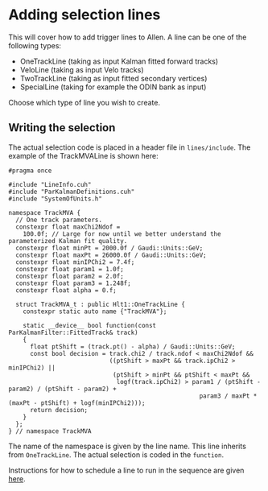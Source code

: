 Adding selection lines
======================

This will cover how to add trigger lines to Allen. A line can be one of the following types:

* OneTrackLine (taking as input Kalman fitted forward tracks)
* VeloLine (taking as input Velo tracks)
* TwoTrackLine (taking as input fitted secondary vertices)
* SpecialLine (taking for example the ODIN bank as input)

Choose which type of line you wish to create.


Writing the selection
---------------------

The actual selection code is placed in a header file in `lines/include`. The example of the
TrackMVALine is shown here:

```cclike=
#pragma once

#include "LineInfo.cuh"
#include "ParKalmanDefinitions.cuh"
#include "SystemOfUnits.h"

namespace TrackMVA {
  // One track parameters.
  constexpr float maxChi2Ndof =
    100.0f; // Large for now until we better understand the parameterized Kalman fit quality.
  constexpr float minPt = 2000.0f / Gaudi::Units::GeV;
  constexpr float maxPt = 26000.0f / Gaudi::Units::GeV;
  constexpr float minIPChi2 = 7.4f;
  constexpr float param1 = 1.0f;
  constexpr float param2 = 2.0f;
  constexpr float param3 = 1.248f;
  constexpr float alpha = 0.f;

  struct TrackMVA_t : public Hlt1::OneTrackLine {
    constexpr static auto name {"TrackMVA"};

    static __device__ bool function(const ParKalmanFilter::FittedTrack& track)
    {
      float ptShift = (track.pt() - alpha) / Gaudi::Units::GeV;
      const bool decision = track.chi2 / track.ndof < maxChi2Ndof &&
                            ((ptShift > maxPt && track.ipChi2 > minIPChi2) ||
                             (ptShift > minPt && ptShift < maxPt &&
                              logf(track.ipChi2) > param1 / (ptShift - param2) / (ptShift - param2) +
                                                     param3 / maxPt * (maxPt - ptShift) + logf(minIPChi2)));
      return decision;
    }
  };
} // namespace TrackMVA

```

The name of the namespace is given by the line name. This line inherits from `OneTrackLine`.
The actual selection is coded in the `function`.

Instructions for how to schedule a line to run in the sequence are given [here](../../configuration/readme.md).